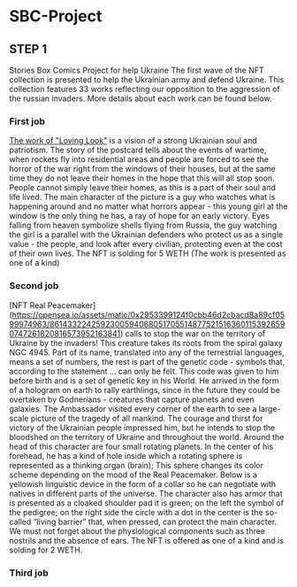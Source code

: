 # SBC-Project

## STEP 1 
Stories Box Comics Project for help Ukraine 
The first wave of the NFT collection is presented to help the Ukrainian army and defend Ukraine. This collection features 33 works reflecting our opposition to the aggression of the russian invaders.
More details about each work can be found below.
     
### First job

[The work of "Loving Look"](https://opensea.io/assets/matic/0x2953399124f0cbb46d2cbacd8a89cf0599974963/86143322425923005940680517055148775215163601153926590747261820762697882402818)
is a vision of a strong Ukrainian soul and patriotism. The story of the postcard tells about the events of wartime, when rockets fly into residential areas and people are forced to see the horror of the war right from the windows of their houses, but at the same time they do not leave their homes in the hope that this will all stop soon. People cannot simply leave their homes, as this is a part of their soul and life lived. The main character of the picture is a guy who watches what is happening around and no matter what horrors appear - this young girl at the window is the only thing he has, a ray of hope for an early victory.
  Eyes falling from heaven symbolize shells flying from Russia, the guy watching the girl is a parallel with the Ukrainian defenders who protect us as a single value - the people, and look after every civilian, protecting even at the cost of their own lives. The NFT is solding for 5 WETH (The work is presented as one of a kind)
  
  ### Second job

[NFT Real Peacemaker]
(https://opensea.io/assets/matic/0x2953399124f0cbb46d2cbacd8a89cf0599974963/86143322425923005940680517055148775215163601153926590747261820816573952163841)
calls to stop the war on the territory of Ukraine by the invaders! This creature takes its roots from the spiral galaxy NGC 4945. Part of its name, translated into any of the terrestrial languages, means a set of numbers, the rest is part of the genetic code - symbols that, according to the statement ... can only be felt. This code was given to him before birth and is a set of genetic key in his World. He arrived in the form of a hologram on earth to rally earthlings, since in the future they could be overtaken by Godnerians - creatures that capture planets and even galaxies. The Ambassador visited every corner of the earth to see a large-scale picture of the tragedy of all mankind. The courage and thirst for victory of the Ukrainian people impressed him, but he intends to stop the bloodshed on the territory of Ukraine and throughout the world. 
Around the head of this character are four small rotating planets. In the center of his forehead, he has a kind of hole inside which a rotating sphere is represented as a thinking organ (brain); This sphere changes its color scheme depending on the mood of the Real Peacemaker. Below is a yellowish linguistic device in the form of a collar so he can negotiate with natives in different parts of the universe. The character also has armor that is presented as a cloaked shoulder pad it is green; on the left the symbol of the pedigree; on the right side the circle with a dot in the center is the so-called “living barrier” that, when pressed, can protect the main character. We must not forget about the physiological components such as three nostrils and the absence of ears. The NFT is offered as one of a kind and is solding for 2 WETH.

### Third job

